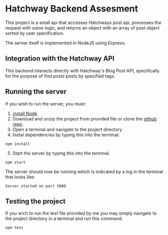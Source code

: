 # Hatchway Backend Assesment

This project is a small api that accesses Hatchways post api, processes the request with some logic, and returns an object with an array of post object sorted by user specification.

The server itself is implemented in NodeJS using Express.

## Integration with the Hatchway API

This backend interacts directly with Hatchway's Blog Post API, specifically for the purpose of find posts posts by specified tags.

## Running the server

If you wish to run the server, you must:

1. [install Node](https://nodejs.org/en/).
2. Download and unzip the project from provided file or clone the [github repo](https://github.com/CalebJamesStevens/hatchway-backend-assessment).
3. Open a terminal and navigate to the project directory
4. Instal dependencies by typing this into the terminal:

```
npm install
```

5. Start the server by typing this into the terminal.

```
npm start
```

The server should now be running which is indicated by a log in the terminal that looks like:

```
Server started on port 5000
```

## Testing the project

If you wich to run the test file provided by me you may simply navigate to the project directory in a terminal and run this command:

```
npm test
```

